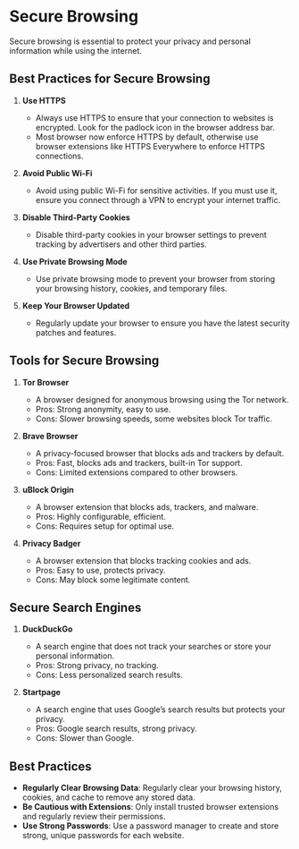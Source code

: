 # Secure Browsing

Secure browsing is essential to protect your privacy and personal information while using the internet.

## Best Practices for Secure Browsing

1. **Use HTTPS**
   - Always use HTTPS to ensure that your connection to websites is encrypted. Look for the padlock icon in the browser address bar.
   - Most browser now enforce HTTPS by default, otherwise use browser extensions like HTTPS Everywhere to enforce HTTPS connections.

2. **Avoid Public Wi-Fi**
   - Avoid using public Wi-Fi for sensitive activities. If you must use it, ensure you connect through a VPN to encrypt your internet traffic.

3. **Disable Third-Party Cookies**
   - Disable third-party cookies in your browser settings to prevent tracking by advertisers and other third parties.

4. **Use Private Browsing Mode**
   - Use private browsing mode to prevent your browser from storing your browsing history, cookies, and temporary files.

5. **Keep Your Browser Updated**
   - Regularly update your browser to ensure you have the latest security patches and features.

## Tools for Secure Browsing

1. **Tor Browser**
   - A browser designed for anonymous browsing using the Tor network.
   - Pros: Strong anonymity, easy to use.
   - Cons: Slower browsing speeds, some websites block Tor traffic.

2. **Brave Browser**
   - A privacy-focused browser that blocks ads and trackers by default.
   - Pros: Fast, blocks ads and trackers, built-in Tor support.
   - Cons: Limited extensions compared to other browsers.

3. **uBlock Origin**
   - A browser extension that blocks ads, trackers, and malware.
   - Pros: Highly configurable, efficient.
   - Cons: Requires setup for optimal use.

4. **Privacy Badger**
   - A browser extension that blocks tracking cookies and ads.
   - Pros: Easy to use, protects privacy.
   - Cons: May block some legitimate content.

## Secure Search Engines

1. **DuckDuckGo**
   - A search engine that does not track your searches or store your personal information.
   - Pros: Strong privacy, no tracking.
   - Cons: Less personalized search results.

2. **Startpage**
   - A search engine that uses Google’s search results but protects your privacy.
   - Pros: Google search results, strong privacy.
   - Cons: Slower than Google.

## Best Practices

- **Regularly Clear Browsing Data**: Regularly clear your browsing history, cookies, and cache to remove any stored data.
- **Be Cautious with Extensions**: Only install trusted browser extensions and regularly review their permissions.
- **Use Strong Passwords**: Use a password manager to create and store strong, unique passwords for each website.
